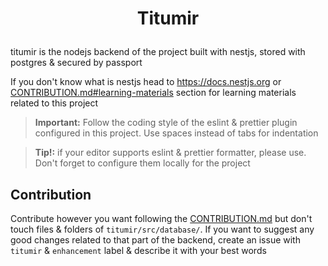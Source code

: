 <h1><p align="center">Titumir</p></h1>

titumir is the nodejs backend of the project built with nestjs, stored with postgres & secured by passport

If you don't know what is nestjs head to https://docs.nestjs.org or [CONTRIBUTION.md#learning-materials](../CONTRIBUTION.md#learning-materials) section for learning materials related to this project

> **Important:** Follow the coding style of the eslint & prettier plugin configured in this project. Use spaces instead of tabs for indentation

> **Tip!:** if your editor supports eslint & prettier formatter, please use. Don't forget to  configure them locally for the project

## Contribution
Contribute however you want following the [CONTRIBUTION.md](../CONTRIBUTION.md) but don't touch files & folders of `titumir/src/database/`. If you want to suggest any good changes related to that part of the backend, create an issue with `titumir` & `enhancement` label & describe it with your best words
